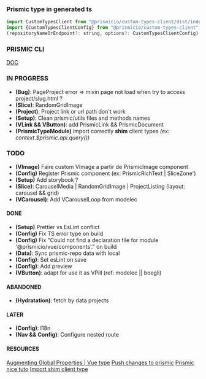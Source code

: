 ### Prismic type in generated ts

```` javascript
import CustomTypesClient from "@prismicio/custom-types-client/dist/index";
import {CustomTypesClientConfig} from "@prismicio/custom-types-client";
(repositoryNameOrEndpoint?: string, options?: CustomTypesClientConfig): typeof CustomTypesClient;
````

### PRISMIC CLI

[DOC](https://prismic.io/docs/technical-reference/prismic-cli)

### IN PROGRESS

* **(Bug)**: PageProject error => mixin page not load when try to access project/slug.html ?
* **(Slice)**: RandomGridImage
* **(Project)**: Project link or url path don't work
* **(Setup)**: Clean prismic/utils files and methods names
* **(VLink && VButton)**: add PrismicLink && PrismicDocument
* **(PrismicTypeModule)** import correctly **shim** client types _(ex: context.$prismic.api.query())_

### TODO

* **(VImage)** Faire custom VImage a partir de PrismicImage component
* **(Config)** Register Prismic component (ex: PrismicRichText | SliceZone')
* **(Setup)** Add storybook ?
* **(Slice)**: CarouselMedia | RandomGridImage | ProjectListing (layout: carousel && grid)
* **(VCarousel)**: Add VCarouselLoop from modelec

#### DONE

* **(Setup)** Prettier vs EsLint conflict
* **(Config)** Fix TS error type on build
* **(Config)** Fix "Could not find a declaration file for module '@prismicio/vue/components'." on build
* **(Data)**: Sync prismic-repo data with local
* **(Config)**: Set esLint on save
* **(Config)**: Add preview
* **(VButton)**: adapt for use it as VPill (ref: modelec || boegli)

#### ABANDONED

* **(Hydratation)**: fetch by data projects

#### LATER

* **(Config)**: I18n
* **(Nav && Config)**: Configure nested route

#### RESOURCES

[Augmenting Global Properties | Vue type](https://vuejs.org/guide/typescript/options-api.html#augmenting-global-properties)
[Push changes to prismic](https://prismic.io/docs/slice-machine#push-changes-to-prismic)
[Prismic nice tuto](https://www.hamedbahram.io/notes/prismic)
[Import shim client type](https://github.com/prismicio/prismic-vue/issues/5#issuecomment-493795628)
